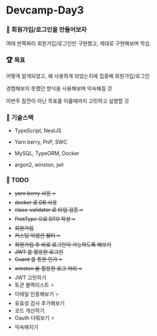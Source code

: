 # Devcamp-Day3

### 🎉 회원가입/로그인을 만들어보자

여태 반쪽짜리 회원가입/로그인만 구현했고, 제대로 구현해보며 학습.

### 🏆 목표

어떻게 알게되었고, 왜 사용하게 되었는지에 집중해 회원가입/로그인

경험해보지 못했던 방식을 사용해보며 익숙해질 것

이번주 잠깐이 아닌 목표를 이룰때까지 고민하고 실행할 것

### 📘 기술스택

- TypeScript, NestJS

- Yarn berry, PnP, SWC

- MySQL, TypeORM, Docker

- argon2, winston, jwt

### 🚀 TODO

- ~~yarn berry 사용 ⭐️~~
- ~~docker 로 DB 사용~~
- ~~class-validator 로 타입 검증 ⭐️~~
- ~~PickType 으로 DTO 작성 ⭐️~~
- ~~회원가입~~
- ~~커스텀 익셉션 필터 ⭐️~~
- ~~회원가입 후 바로 로그인이 가능하도록 해보기~~
- ~~JWT 를 활용한 로그인~~
- ~~Guard 를 통한 인가 ⭐️~~
- ~~winston 을 활용한 로그 처리 ⭐️~~
- JWT 고민하기
- 토큰 블랙리스트 ⭐️
- 이메일 인증해보기 ⭐️
- 유효성 검사 추가해보기
- 코드 개선하기
- Oauth 다뤄보기 ⭐️
- 익숙해지기

